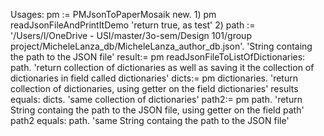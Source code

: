 Usages:
pm := PMJsonToPaperMosaik new.
1)
pm readJsonFileAndPrintItDemo 'return true, as test'
2)
path := '/Users/l/OneDrive - USI/master/3o-sem/Design 101/group project/MicheleLanza_db/MicheleLanza_author_db.json'. 'String containg the path to the JSON file'
result:= pm readJsonFileToListOfDictionaries: path. 'return collection of dictionaries as well as saving it the collection of dictionaries in field called dictionaries'
dicts:= pm dictionaries. 'return collection of dictionaries, using getter on the field dictionaries'
results equals: dicts. 'same collection of dictionaries'
path2:= pm path. 'return String containg the path to the JSON file, using getter on the field path'
path2 equals: path. 'same String containg the path to the JSON file'
